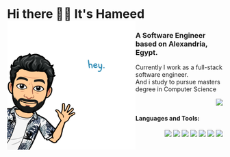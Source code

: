 # Hi there 👋🏼 It's Hameed <img align="left" src="https://github.com/7ameed/7ameed/blob/master/hey.png" width="300">
### A Software Engineer based on Alexandria, Egypt. 

Currently I work as a full-stack software engineer. </br>
And i study to pursue masters degree in Computer Science

<img align="right" src="https://github-readme-stats.vercel.app/api?username=7ameed&show_icons=true&hide_border=true" >
<br/>

<h4> Languages and Tools: </h4>
<p align="right">
  <img src="https://media3.giphy.com/media/kdFc8fubgS31b8DsVu/giphy.webp" width="50">
  <img src="https://media.giphy.com/media/SU2ic3wTfuC6JhD1lA/giphy.gif" width="50">
  <img src="https://media3.giphy.com/media/ln7z2eWriiQAllfVcn/200w.webp" width="50">
  <img src="https://i.giphy.com/media/LMt9638dO8dftAjtco/200.webp" width="50">
  <img src="https://i.giphy.com/media/eNAsjO55tPbgaor7ma/200w.webp" width="50">
  <img src="https://media.giphy.com/media/kH1DBkPNyZPOk0BxrM/giphy.gif" width="100">
  <img src="https://i.giphy.com/media/IdyAQJVN2kVPNUrojM/200.webp" width="50">
</p>

